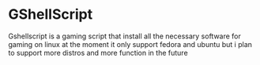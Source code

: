 # GShellScript
Gshellscript is a gaming script that install all the necessary software for gaming on linux at the moment it only support fedora and ubuntu but i plan to support more distros and more function in the future 
